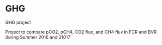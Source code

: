 # GHG
GHG project

Project to compare pCO2, pCH4, CO2 flux, and CH4 flux in FCR and BVR during Summer 2016 and 21017